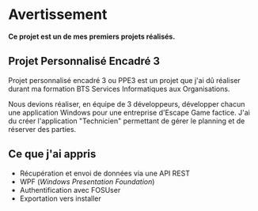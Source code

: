 # Avertissement
**Ce projet est un de mes premiers projets réalisés.**

## Projet Personnalisé Encadré 3
Projet personnalisé encadré 3 ou PPE3 est un projet que j'ai dû réaliser durant ma formation BTS Services Informatiques aux Organisations.

Nous devions réaliser, en équipe de 3 développeurs, développer chacun une application Windows pour une entreprise d'Escape Game factice. 
J'ai du créer l'application "Technicien" permettant de gérer le planning et de réserver des parties.

## Ce que j'ai appris
* Récupération et envoi de données via une API REST
* WPF (*Windows Presentation Foundation*)
* Authentification avec FOSUser
* Exportation vers installer
